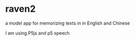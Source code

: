 # raven2

a model app for memorizing texts in in English and Chinese

I am using P5js and p5 speech
